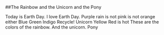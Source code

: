 ##The Rainbow and the Unicorn and the Pony

Today is Earth Day.
I love Earth Day.
Purple rain
is not pink
is not orange either
Blue
Green
Indigo
Recycle!
Unicorn
Yellow
Red is hot
These are the colors of the rainbow.
And the unicorn.
Pony
